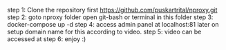 step 1: Clone the repository first https://github.com/puskartrital/nproxy.git
step 2: goto nproxy folder open git-bash or terminal in this folder
step 3: docker-compose up -d
step 4: access admin panel at localhost:81 later on setup domain name for this according to video.
step 5: video can be accessed at 
step 6: enjoy :)
